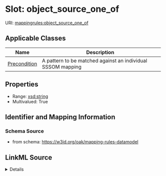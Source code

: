 # Slot: object_source_one_of

URI: [mappingrules:object_source_one_of](https://w3id.org/oak/mapping-rules-datamodel/object_source_one_of)



<!-- no inheritance hierarchy -->




## Applicable Classes

| Name | Description |
| --- | --- |
[Precondition](Precondition.md) | A pattern to be matched against an individual SSSOM mapping






## Properties

* Range: [xsd:string](http://www.w3.org/2001/XMLSchema#string)
* Multivalued: True








## Identifier and Mapping Information







### Schema Source


* from schema: https://w3id.org/oak/mapping-rules-datamodel




## LinkML Source

<details>
```yaml
name: object_source_one_of
from_schema: https://w3id.org/oak/mapping-rules-datamodel
rank: 1000
multivalued: true
alias: object_source_one_of
owner: Precondition
domain_of:
- Precondition
range: string

```
</details>